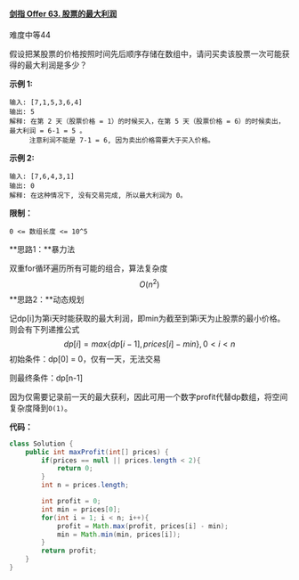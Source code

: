 #### [剑指 Offer 63. 股票的最大利润](https://leetcode-cn.com/problems/gu-piao-de-zui-da-li-run-lcof/)

难度中等44

假设把某股票的价格按照时间先后顺序存储在数组中，请问买卖该股票一次可能获得的最大利润是多少？

 

**示例 1:**

```
输入: [7,1,5,3,6,4]
输出: 5
解释: 在第 2 天（股票价格 = 1）的时候买入，在第 5 天（股票价格 = 6）的时候卖出，最大利润 = 6-1 = 5 。
     注意利润不能是 7-1 = 6, 因为卖出价格需要大于买入价格。
```

**示例 2:**

```
输入: [7,6,4,3,1]
输出: 0
解释: 在这种情况下, 没有交易完成, 所以最大利润为 0。
```

 

**限制：**

```
0 <= 数组长度 <= 10^5
```



**思路1：**暴力法

双重for循环遍历所有可能的组合，算法复杂度
$$
O(n^2)
$$
**思路2：**动态规划

记dp[i]为第i天时能获取的最大利润，即min为截至到第i天为止股票的最小价格。则会有下列递推公式
$$
dp[i] = max\{dp[i-1], prices[i]-min\}, 0<i<n
$$
初始条件：dp[0] = 0，仅有一天，无法交易

则最终条件：dp[n-1]

因为仅需要记录前一天的最大获利，因此可用一个数字profit代替dp数组，将空间复杂度降到`O(1)`。



**代码：**

```java
class Solution {
    public int maxProfit(int[] prices) {
        if(prices == null || prices.length < 2){
            return 0;
        }
        int n = prices.length;

        int profit = 0;
        int min = prices[0];
        for(int i = 1; i < n; i++){
            profit = Math.max(profit, prices[i] - min);
            min = Math.min(min, prices[i]);
        }
        return profit;
    }
}
```

